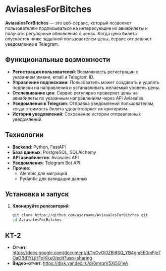 # AviasalesForBitches

**AviasalesForBitches** — это веб-сервис, который позволяет пользователям подписываться на интересующие их авиабилеты и получать регулярные обновления о ценах. Когда цена билета опускается ниже заданной пользователем цены, сервис отправляет уведомление в Telegram.

## Функциональные возможности

- **Регистрация пользователей**: Возможность регистрации с указанием имени, email и Telegram ID.
- **Управление подписками**: Пользователь может создавать и удалять подписки на направления и устанавливать желаемый уровень цены.
- **Отслеживание цен**: Сервис регулярно проверяет цены на авиабилеты по указанным направлениям через API Aviasales.
- **Уведомления в Telegram**: Отправка уведомлений пользователям, когда стоимость билета удовлетворяет их критериям.
- **История уведомлений**: Сохранение истории отправленных уведомлений.

## Технологии

- **Backend**: Python, FastAPI
- **База данных**: PostgreSQL, SQLAlchemy
- **API авиабилетов**: Aviasales API
- **Уведомления**: Telegram Bot API
- **Прочее**: 
  - Alembic для миграций
  - Pydantic для валидации данных

## Установка и запуск

1. **Клонируйте репозиторий**:
   ```bash
   git clone https://github.com/username/AviasalesForBitches.git
   cd AviasalesForBitches

## КТ-2

- **Отчет**: https://docs.google.com/document/d/1pOvOj0ZBi8SQ_YB4gmEE0mFle7OaDBd1YLjHFojKku0/edit?usp=sharing
- **Видео-отчет**: https://disk.yandex.ru/d/6mrqrV5Xj5G1eA


